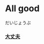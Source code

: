 # All good
だいじょうぶ
### [大](../Kanji/kanji-dict/大.md)[丈](../Kanji/kanji-dict/丈.md)[夫](../Kanji/kanji-dict/夫.md)